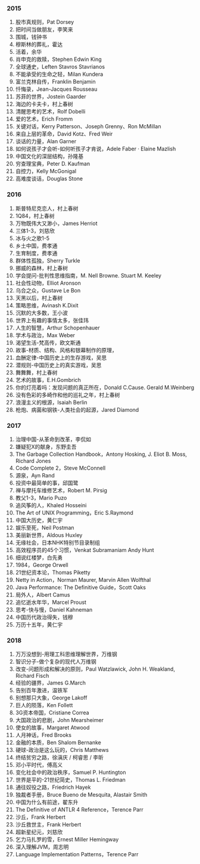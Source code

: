 ### 2015
1. 股市真规则，Pat Dorsey
2. 把时间当做朋友，李笑来
3. 围城，钱钟书
4. 穆斯林的葬礼，霍达
5. 活着，余华
6. 肖申克的救赎，Stephen Edwin King
7. 全球通史，Leften Stavros Stavrianos
8. 不能承受的生命之轻，Milan Kundera
9. 富兰克林自传，Franklin Benjamin
10. 忏悔录，Jean-Jacques Rousseau
11. 苏菲的世界，Jostein Gaarder
12. 海边的卡夫卡，村上春树
13. 清醒思考的艺术，Rolf Dobelli
14. 爱的艺术，Erich Fromm
15. 关键对话，Kerry Patterson、Joseph Grenny、Ron McMillan
16. 来自上层的革命，David Kotz、Fred Weir
17. 谈话的力量，Alan Garner
18. 如何说孩子才会听-如何听孩子才肯说，Adele Faber · Elaine Mazlish
19. 中国文化的深层结构，孙隆基
20. 穷查理宝典，Peter D. Kaufman
21. 自控力，Kelly McGonigal
22. 高难度谈话，Douglas Stone

### 2016
1. 斯普特尼克恋人，村上春树
2. 1Q84，村上春树
3. 万物既伟大又渺小，James Herriot
4. 三体1-3，刘慈欣
5. 冰与火之歌1-5
6. 乡土中国，费孝通
7. 生育制度，费孝通
8. 群体性孤独，Sherry Turkle
9. 挪威的森林，村上春树
10. 学会提问-批判性思维指南，M. Nell Browne. Stuart M. Keeley
11. 社会性动物，Elliot Aronson
12. 乌合之众，Gustave Le Bon
13. 天黑以后，村上春树
14. 策略思维，Avinash K.Dixit
15. 沉默的大多数，王小波
16. 世界上有趣的事情太多，张佳玮
17. 人生的智慧，Arthur Schopenhauer
18. 学术与政治，Max Weber
19. 渴望生活-梵高传，欧文斯通
20. 故事-材质、结构、风格和银幕制作的原理，
21. 血酬定律-中国历史上的生存游戏，吴思
22. 潜规则-中国历史上的真实游戏，吴思
23. 舞舞舞，村上春树
24. 艺术的故事，E.H.Gombrich
25. 你的灯亮着吗：发现问题的真正所在，Donald C.Cause. Gerald M.Weinberg
26. 没有色彩的多崎作和他的巡礼之年，村上春树
27. 浪漫主义的根源，Isaiah Berlin
28. 枪炮、病菌和钢铁-人类社会的起源，Jared Diamond

### 2017
1. 治理中国-从革命到改革，李侃如
2. 嫌疑犯X的献身，东野圭吾
3. The Garbage Collection Handbook，Antony Hosking, J. Eliot B. Moss, Richard Jones
4. Code Complete 2，Steve McConnell
5. 源泉，Ayn Rand
6. 投资中最简单的事，邱国鹭
7. 禅与摩托车维修艺术，Robert M. Pirsig
8. 教父1-3，Mario Puzo
9. 追风筝的人，Khaled Hosseini
10. The Art of UNIX Programming，Eric S.Raymond
11. 中国大历史，黄仁宇
12. 娱乐至死，Neil Postman
13. 美丽新世界，Aldous Huxley
14. 无缘社会，日本NHK特别节目录制组
15. 高效程序员的45个习惯，Venkat Subramaniam Andy Hunt
16. 细说红楼梦，白先勇
17. 1984，George Orwell
18. 21世纪资本论，Thomas Piketty
19. Netty in Action，Norman Maurer, Marvin Allen Wolfthal
20. Java Performance: The Definitive Guide，Scott Oaks
21. 局外人，Albert Camus
22. 追忆逝水年华，Marcel Proust
23. 思考-快与慢，Daniel Kahneman
24. 中国历代政治得失，钱穆
25. 万历十五年，黄仁宇

### 2018
1. 万万没想到-用理工科思维理解世界，万维钢
2. 智识分子-做个复杂的现代人万维钢
3. 改变-问题形成和解决的原则，Paul Watzlawick, John H. Weakland, Richard Fisch
4. 经验的疆界，James G.March
5. 告别百年激进，温铁军
6. 别想那只大象，George Lakoff
7. 巨人的陨落，Ken Follett
8. 3G资本帝国，Cristiane Correa
9. 大国政治的悲剧，John Mearsheimer
10. 使女的故事，Margaret Atwood
11. 人月神话，Fred Brooks
12. 金融的本质，Ben Shalom Bernanke
13. 硬球-政治是这么玩的，Chris Matthews
14. 终结贫穷之路，徐滇庆 / 柯睿思 / 李昕
15. 邓小平时代，傅高义
16. 变化社会中的政治秩序，Samuel P. Huntington
17. 世界是平的-21世纪简史，Thomas L. Friedman
18. 通往奴役之路，Friedrich Hayek
19. 独裁者手册，Bruce Bueno de Mesquita, Alastair Smith
20. 中国为什么有前途，翟东升
21. The Definitive of ANTLR 4 Reference，Terence Parr
22. 沙丘，Frank Herbert
23. 沙丘救世主，Frank Herbert
24. 超新星纪元，刘慈欣
25. 乞力马扎罗的雪，Ernest Miller Hemingway
26. 深入理解JVM，周志明
27. Language Implementation Patterns，Terence Parr
